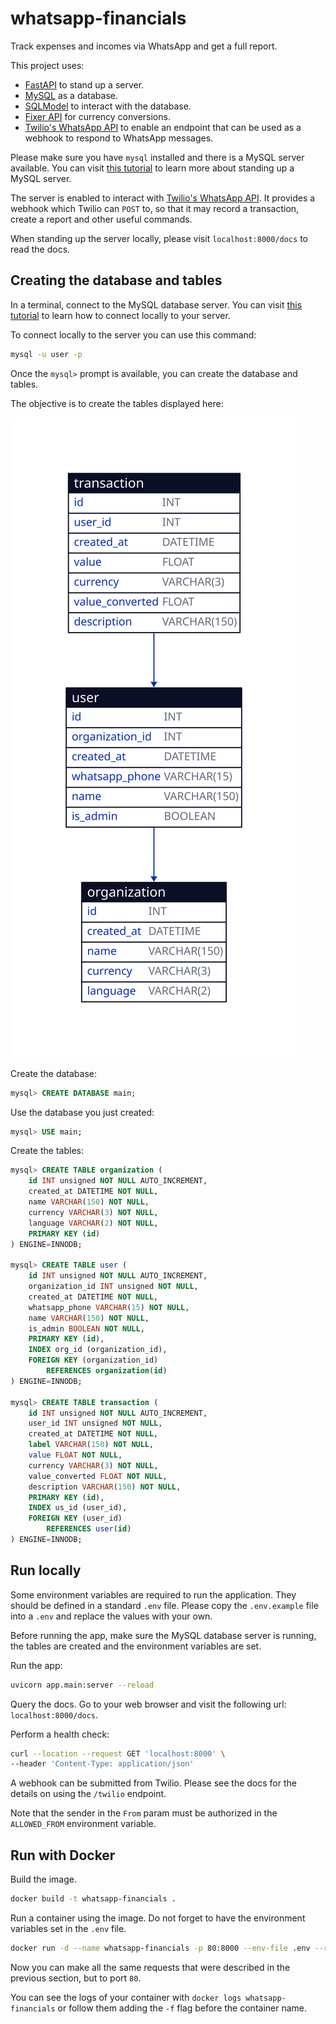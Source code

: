 # whatsapp-financials

Track expenses and incomes via WhatsApp and get a full report.

This project uses:

- [FastAPI](https://fastapi.tiangolo.com) to stand up a server.
- [MySQL](https://dev.mysql.com/doc/refman/8.0/en/) as a database.
- [SQLModel](https://www.google.com/search?client=safari&rls=en&q=sql+tiangolo&ie=UTF-8&oe=UTF-8)
  to interact with the database.
- [Fixer API](https://apilayer.com/marketplace/fixer-api) for currency
  conversions.
- [Twilio's WhatsApp
  API](https://www.twilio.com/docs/whatsapp/tutorial/requesting-access-to-whatsapp)
  to enable an endpoint that can be used as a webhook to respond to WhatsApp
  messages.
  
Please make sure you have `mysql` installed and there is a MySQL server
available. You can visit [this
tutorial](https://dev.mysql.com/doc/refman/8.0/en/tutorial.html) to learn more
about standing up a MySQL server.

The server is enabled to interact with [Twilio's WhatsApp
API](https://www.twilio.com/docs/whatsapp/tutorial/requesting-access-to-whatsapp).
It provides a webhook which Twilio can `POST` to, so that it may record a
transaction, create a report and other useful commands.

When standing up the server locally, please visit `localhost:8000/docs` to read
the docs.

## Creating the database and tables

In a terminal, connect to the MySQL database server. You can visit [this
tutorial](https://dev.mysql.com/doc/refman/8.0/en/tutorial.html) to learn how
to connect locally to your server.

To connect locally to the server you can use this command:

```bash
mysql -u user -p
```

Once the `mysql>` prompt is available, you can create the database and tables.

The objective is to create the tables displayed here:

![Database Diagram](./diagram.svg)

Create the database:

```sql
mysql> CREATE DATABASE main;
```

Use the database you just created:

```sql
mysql> USE main;
```

Create the tables:

```sql
mysql> CREATE TABLE organization (
    id INT unsigned NOT NULL AUTO_INCREMENT,
    created_at DATETIME NOT NULL,
    name VARCHAR(150) NOT NULL,
    currency VARCHAR(3) NOT NULL,
    language VARCHAR(2) NOT NULL,    
    PRIMARY KEY (id)
) ENGINE=INNODB;

mysql> CREATE TABLE user (
    id INT unsigned NOT NULL AUTO_INCREMENT,
    organization_id INT unsigned NOT NULL,
    created_at DATETIME NOT NULL,
    whatsapp_phone VARCHAR(15) NOT NULL,
    name VARCHAR(150) NOT NULL,
    is_admin BOOLEAN NOT NULL,
    PRIMARY KEY (id),
    INDEX org_id (organization_id),
    FOREIGN KEY (organization_id)
        REFERENCES organization(id)
) ENGINE=INNODB;

mysql> CREATE TABLE transaction (
    id INT unsigned NOT NULL AUTO_INCREMENT, 
    user_id INT unsigned NOT NULL,
    created_at DATETIME NOT NULL,
    label VARCHAR(150) NOT NULL,
    value FLOAT NOT NULL,
    currency VARCHAR(3) NOT NULL,
    value_converted FLOAT NOT NULL,
    description VARCHAR(150) NOT NULL,
    PRIMARY KEY (id),
    INDEX us_id (user_id),
    FOREIGN KEY (user_id)
        REFERENCES user(id)
) ENGINE=INNODB;
```

## Run locally

Some environment variables are required to run the application. They should be
defined in a standard `.env` file. Please copy the `.env.example` file into a
`.env` and replace the values with your own.

Before running the app, make sure the MySQL database server is running, the
tables are created and the environment variables are set.

Run the app:

```bash
uvicorn app.main:server --reload
```

Query the docs. Go to your web browser and visit the following url:
`localhost:8000/docs`.

Perform a health check:

```bash
curl --location --request GET 'localhost:8000' \
--header 'Content-Type: application/json'
```

A webhook can be submitted from Twilio. Please see the docs for the details on
using the `/twilio` endpoint.

Note that the sender in the `From` param must be authorized in the
`ALLOWED_FROM` environment variable.

## Run with Docker

Build the image.

```bash
docker build -t whatsapp-financials .
```

Run a container using the image. Do not forget to have the environment
variables set in the `.env` file.

```bash
docker run -d --name whatsapp-financials -p 80:8000 --env-file .env --rm whatsapp-financials
```

Now you can make all the same requests that were described in the previous
section, but to port `80`.

You can see the logs of your container with `docker logs whatsapp-financials` or
follow them adding the `-f` flag before the container name.

